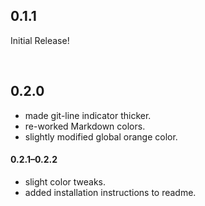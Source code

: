 ## 0.1.1

Initial Release!

<br/>

## 0.2.0

  * made git-line indicator thicker.
  * re-worked Markdown colors.
  * slightly modified global orange color.

#### 0.2.1&ndash;0.2.2

  * slight color tweaks.
  * added installation instructions to readme.
